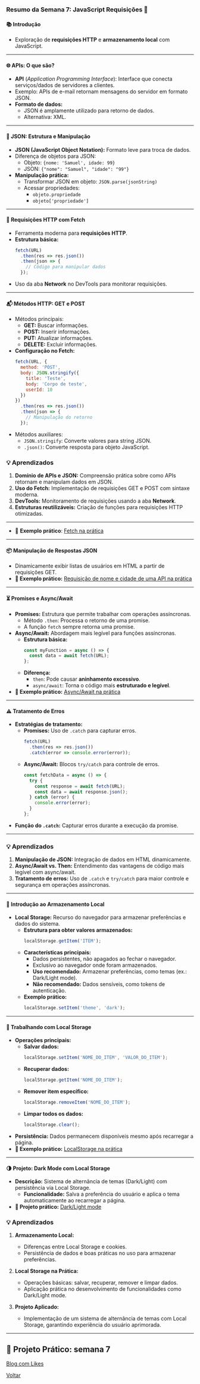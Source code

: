 ### Resumo da Semana 7: JavaScript Requisições 🚀

#### **📚 Introdução**
- Exploração de **requisições HTTP** e **armazenamento local** com JavaScript.

---

#### **🌐 APIs: O que são?**
- **API** (*Application Programming Interface*): Interface que conecta serviços/dados de servidores a clientes.
- Exemplo: APIs de e-mail retornam mensagens do servidor em formato JSON.
- **Formato de dados:** 
  - JSON é amplamente utilizado para retorno de dados.
  - Alternativa: XML.

---

#### **📄 JSON: Estrutura e Manipulação**
- **JSON (JavaScript Object Notation):** Formato leve para troca de dados.
- Diferença de objetos para JSON:
  - Objeto: `{nome: 'Samuel', idade: 99}`
  - JSON: `{"nome": "Samuel", "idade": "99"}`
- **Manipulação prática:**
  - Transformar JSON em objeto: `JSON.parse(jsonString)`
  - Acessar propriedades:
    - `objeto.propriedade`
    - `objeto['propriedade']`

---

#### **🔗 Requisições HTTP com Fetch**
- Ferramenta moderna para **requisições HTTP**.
- **Estrutura básica:**
  ```javascript
  fetch(URL)
    .then(res => res.json())
    .then(json => {
      // Código para manipular dados
    });
  ```
- Uso da aba **Network** no DevTools para monitorar requisições.

---

#### **📬 Métodos HTTP: GET e POST**
- Métodos principais:
  - **GET:** Buscar informações.
  - **POST:** Inserir informações.
  - **PUT:** Atualizar informações.
  - **DELETE:** Excluir informações.
- **Configuração no Fetch:**
  ```javascript
  fetch(URL, {
    method: 'POST',
    body: JSON.stringify({
      title: 'Teste',
      body: 'Corpo de teste',
      userId: 10
    })
  })
    .then(res => res.json())
    .then(json => {
      // Manipulação do retorno
    });
  ```
- Métodos auxiliares:
  - `JSON.stringify`: Converte valores para string JSON.
  - `.json()`: Converte resposta para objeto JavaScript.



### **💡 Aprendizados**
1. **Domínio de APIs e JSON:** Compreensão prática sobre como APIs retornam e manipulam dados em JSON.
2. **Uso do Fetch:** Implementação de requisições GET e POST com sintaxe moderna.
3. **DevTools:** Monitoramento de requisições usando a aba **Network**.
4. **Estruturas reutilizáveis:** Criação de funções para requisições HTTP otimizadas.

---

- 🧩 **Exemplo prático**: [Fetch na prática](semana7/fetch.html)

---

#### **📦 Manipulação de Respostas JSON**
- Dinamicamente exibir listas de usuários em HTML a partir de requisições GET.
- **🧩 Exemplo prático:** [Requisição de nome e cidade de uma API na prática](semana7/async-await.html)

---

#### **⏳ Promises e Async/Await**
- **Promises:** Estrutura que permite trabalhar com operações assíncronas.
  - Método `.then`: Processa o retorno de uma promise.
  - A função `fetch` sempre retorna uma promise.
- **Async/Await:** Abordagem mais legível para funções assíncronas.
  - **Estrutura básica:**
    ```javascript
    const myFunction = async () => {
      const data = await fetch(URL);
    };
    ```
  - **Diferença:**
    - `then`: Pode causar **aninhamento excessivo**.
    - `async/await`: Torna o código mais **estruturado e legível**.
- **🧩 Exemplo prático:** [Async/Await na prática](semana7/async-await.html)

---

#### **⚠️ Tratamento de Erros**
- **Estratégias de tratamento:**
  - **Promises:** Uso de `.catch` para capturar erros.
    ```javascript
    fetch(URL)
      .then(res => res.json())
      .catch(error => console.error(error));
    ```
  - **Async/Await:** Blocos `try/catch` para controle de erros.
    ```javascript
    const fetchData = async () => {
      try {
        const response = await fetch(URL);
        const data = await response.json();
      } catch (error) {
        console.error(error);
      }
    };
    ```
- **Função do `.catch`:** Capturar erros durante a execução da promise.

---

### **💡 Aprendizados**
1. **Manipulação de JSON:** Integração de dados em HTML dinamicamente.
2. **Async/Await vs. Then:** Entendimento das vantagens de código mais legível com async/await.
3. **Tratamento de erros:** Uso de `.catch` e `try/catch` para maior controle e segurança em operações assíncronas.

---

<!-- #### Introdução ao armazenamento local
- Introdução ao uso de local storage em navegadores para armazenar preferências do usuário e funcionalidade do sistema
  - Estrutura em JavaScript utilizada para obter um valor armazenado no local storage
    - localStorage.getItem('ITEM');
  - Os dados armazenados no local storage estão disponíveis para apenas o navegador onde foram armazenados
  - Não é adequado o uso do armazenamento local para armazenar dados de autenticação de usuários, como tokens de sessão
  - É mais apropriado utilizar o local storage ao invés de cookies na situação em que é para armazenar dados de funcionamento do sistema, como preferências de tema (Dark mode ou Light mode)
    - Como exemplo, para armazenar a preferência de tema de um usuário no local storage podemos usar a seguinte estrutura
      - localStorage.setItem('theme', 'dark');
  - Os dados armazenados no armazenamento local são persistentes e não são apagados quando o navegador é fechado
  - O local storage é um recurso exclusivo de navegadores para armazenar dados localmente enquanto os cookies podem ser transmitidos ao servidor com cada requisição

---

#### Trabalhando com localStorage
- Uso prático do Local Storage com exemplos de salvar, ler e limpar dados
  - Para remover um item específico do localStorage usamos a estrutura:
    - localStorage.removeItem('NOME_DO_ITEM');
  - Mesmo depois de recarregar a página, o dado salvo no localStorage continuará disponível
  - Para recuperar um valor específico armazenado usamos o método getItem
  - A estrutura para salvar um dado no localStorage é:
    - localStorage.setItem('NOME_DO_ITEM', 'VALOR_DO_ITEM');
  - Para limpar todos os dados salvos no localStorage usarmos a estrutura:
    - localStorage.clear();

- **🧩 Exemplo prático:** [LocalStorage na prática](semana7/localstorage.html)

---

#### Projeto: DarkMode com LocalStorage
- Criação de um sistema de alternância de temas (Dark/Light) usando o LocalStorage para persistência de dados

- **🧩 Projeto Dark/Light mode:** [Dark/Light](semana7/dark-light.html) -->

#### **💾 Introdução ao Armazenamento Local**
- **Local Storage:** Recurso do navegador para armazenar preferências e dados do sistema.
  - **Estrutura para obter valores armazenados:**
    ```javascript
    localStorage.getItem('ITEM');
    ```
  - **Características principais:**
    - Dados persistentes, não apagados ao fechar o navegador.
    - Exclusivo ao navegador onde foram armazenados.
    - **Uso recomendado:** Armazenar preferências, como temas (ex.: Dark/Light mode).
    - **Não recomendado:** Dados sensíveis, como tokens de autenticação.
  - **Exemplo prático:**
    ```javascript
    localStorage.setItem('theme', 'dark');
    ```

---

#### **🔧 Trabalhando com Local Storage**
- **Operações principais:**
  - **Salvar dados:**
    ```javascript
    localStorage.setItem('NOME_DO_ITEM', 'VALOR_DO_ITEM');
    ```
  - **Recuperar dados:**
    ```javascript
    localStorage.getItem('NOME_DO_ITEM');
    ```
  - **Remover item específico:**
    ```javascript
    localStorage.removeItem('NOME_DO_ITEM');
    ```
  - **Limpar todos os dados:**
    ```javascript
    localStorage.clear();
    ```
- **Persistência:** Dados permanecem disponíveis mesmo após recarregar a página.
- **🧩 Exemplo prático:** [LocalStorage na prática](semana7/localstorage.html)

---

#### **🌗 Projeto: Dark Mode com Local Storage**
- **Descrição:** Sistema de alternância de temas (Dark/Light) com persistência via Local Storage.
  - **Funcionalidade:** Salva a preferência do usuário e aplica o tema automaticamente ao recarregar a página.
- **🧩 Projeto prático:** [Dark/Light mode](semana7/dark-light.html)



### **💡 Aprendizados**

1. **Armazenamento Local:**
   - Diferenças entre Local Storage e cookies.
   - Persistência de dados e boas práticas no uso para armazenar preferências.

2. **Local Storage na Prática:**
   - Operações básicas: salvar, recuperar, remover e limpar dados.
   - Aplicação prática no desenvolvimento de funcionalidades como Dark/Light mode.

3. **Projeto Aplicado:**
   - Implementação de um sistema de alternância de temas com Local Storage, garantindo experiência do usuário aprimorada.

---

## 💬 Projeto Prático: semana 7
[Blog com Likes](https://github.com/SamuelASantos/blog-com-likes)

[Voltar](README.md)